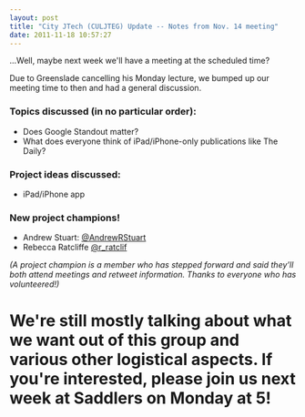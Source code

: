 ```yaml
---
layout: post
title: "City JTech (CULJTEG) Update -- Notes from Nov. 14 meeting"
date: 2011-11-18 10:57:27
---
```


...Well, maybe next week we'll have a meeting at the scheduled time?

Due to Greenslade cancelling his Monday lecture, we bumped up our meeting time to then and had a general discussion. 

### Topics discussed (in no particular order):
+ Does Google Standout matter?
+ What does everyone think of iPad/iPhone-only publications like The Daily? 

### Project ideas discussed:
+ iPad/iPhone app

### New project champions!
+ Andrew Stuart: [@AndrewRStuart](http://twitter.com/aendrewrstuart)
+ Rebecca Ratcliffe [@r_ratclif](http://twitter.com/#!/r_ratclif)

 *(A project champion is a member who has stepped forward and said they'll both attend meetings and retweet information. Thanks to everyone who has volunteered!)*

# We're still mostly talking about what we want out of this group and various other logistical aspects. If you're interested, please join us next week at Saddlers on Monday at 5!